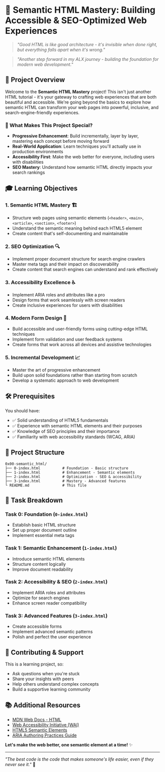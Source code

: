 # 🚀 Semantic HTML Mastery: Building Accessible & SEO-Optimized Web Experiences

> *"Good HTML is like good architecture - it's invisible when done right, but everything falls apart when it's wrong."*

> *"Another step forward in my ALX journey - building the foundation for modern web development."*

## 🎯 Project Overview

Welcome to the **Semantic HTML Mastery** project! This isn't just another HTML tutorial - it's your gateway to crafting web experiences that are both beautiful and accessible. We're going beyond the basics to explore how semantic HTML can transform your web pages into powerful, inclusive, and search-engine-friendly experiences.

### 🌟 What Makes This Project Special?

- **Progressive Enhancement**: Build incrementally, layer by layer, mastering each concept before moving forward
- **Real-World Application**: Learn techniques you'll actually use in production environments
- **Accessibility First**: Make the web better for everyone, including users with disabilities
- **SEO Mastery**: Understand how semantic HTML directly impacts your search rankings

## 🎓 Learning Objectives

### 1. **Semantic HTML Mastery** 🏗️
- Structure web pages using semantic elements (`<header>`, `<main>`, `<article>`, `<section>`, `<footer>`)
- Understand the semantic meaning behind each HTML5 element
- Create content that's self-documenting and maintainable

### 2. **SEO Optimization** 🔍
- Implement proper document structure for search engine crawlers
- Master meta tags and their impact on discoverability
- Create content that search engines can understand and rank effectively

### 3. **Accessibility Excellence** ♿
- Implement ARIA roles and attributes like a pro
- Design forms that work seamlessly with screen readers
- Create inclusive experiences for users with disabilities

### 4. **Modern Form Design** 📝
- Build accessible and user-friendly forms using cutting-edge HTML techniques
- Implement form validation and user feedback systems
- Create forms that work across all devices and assistive technologies

### 5. **Incremental Development** 📈
- Master the art of progressive enhancement
- Build upon solid foundations rather than starting from scratch
- Develop a systematic approach to web development

## 🛠️ Prerequisites

You should have:
- ✅ Solid understanding of HTML5 fundamentals
- ✅ Experience with semantic HTML elements and their purposes
- ✅ Knowledge of SEO principles and their importance
- ✅ Familiarity with web accessibility standards (WCAG, ARIA)

## 📁 Project Structure

```
0x00-semantic_html/
├── 0-index.html          # Foundation - Basic structure
├── 1-index.html          # Enhancement - Semantic elements
├── 2-index.html          # Optimization - SEO & accessibility
├── 3-index.html          # Mastery - Advanced features
└ README.md               # This file
```

## 🎯 Task Breakdown

### **Task 0: Foundation** (`0-index.html`)
- Establish basic HTML structure
- Set up proper document outline
- Implement essential meta tags

### **Task 1: Semantic Enhancement** (`1-index.html`)
- Introduce semantic HTML elements
- Structure content logically
- Improve document readability

### **Task 2: Accessibility & SEO** (`2-index.html`)
- Implement ARIA roles and attributes
- Optimize for search engines
- Enhance screen reader compatibility

### **Task 3: Advanced Features** (`3-index.html`)
- Create accessible forms
- Implement advanced semantic patterns
- Polish and perfect the user experience

## 🤝 Contributing & Support

This is a learning project, so:
- Ask questions when you're stuck
- Share your insights with peers
- Help others understand complex concepts
- Build a supportive learning community

## 📚 Additional Resources

- [MDN Web Docs - HTML](https://developer.mozilla.org/en-US/docs/Web/HTML)
- [Web Accessibility Initiative (WAI)](https://www.w3.org/WAI/)
- [HTML5 Semantic Elements](https://www.w3schools.com/html/html5_semantic_elements.asp)
- [ARIA Authoring Practices Guide](https://www.w3.org/WAI/ARIA/apg/)

**Let's make the web better, one semantic element at a time!** ✨

---

*"The best code is the code that makes someone's life easier, even if they never see it."* 🚀
